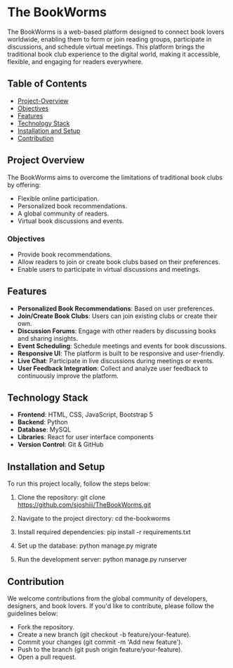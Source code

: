 # The BookWorms

The BookWorms is a web-based platform designed to connect book lovers worldwide, enabling them to form or join reading groups, participate in discussions, and schedule virtual meetings. This platform brings the traditional book club experience to the digital world, making it accessible, flexible, and engaging for readers everywhere.

## Table of Contents

- [Project-Overview](#project-overview)
- [Objectives](#objectives)
- [Features](#features)
- [Technology Stack](#technology-stack)
- [Installation and Setup](#installation-and-setup)
- [Contribution](#contribution)

## Project Overview

The BookWorms aims to overcome the limitations of traditional book clubs by offering:

- Flexible online participation.
- Personalized book recommendations.
- A global community of readers.
- Virtual book discussions and events.

### Objectives

- Provide book recommendations.
- Allow readers to join or create book clubs based on their preferences.
- Enable users to participate in virtual discussions and meetings.

## Features

- **Personalized Book Recommendations**: Based on user preferences.
- **Join/Create Book Clubs**: Users can join existing clubs or create their own.
- **Discussion Forums**: Engage with other readers by discussing books and sharing insights.
- **Event Scheduling**: Schedule meetings and events for book discussions.
- **Responsive UI**: The platform is built to be responsive and user-friendly.
- **Live Chat**: Participate in live discussions during meetings or events.
- **User Feedback Integration**: Collect and analyze user feedback to continuously improve the platform.

## Technology Stack

- **Frontend**: HTML, CSS, JavaScript, Bootstrap 5
- **Backend**: Python
- **Database**: MySQL
- **Libraries**: React for user interface components
- **Version Control**: Git & GitHub

## Installation and Setup

To run this project locally, follow the steps below:

1. Clone the repository:
   git clone https://github.com/sjoshiii/TheBookWorms.git

2. Navigate to the project directory:
   cd the-bookworms

3. Install required dependencies:
   pip install -r requirements.txt

4. Set up the database:
   python manage.py migrate

5. Run the development server:
   python manage.py runserver

## Contribution

We welcome contributions from the global community of developers, designers, and book lovers. If you'd like to contribute, please follow the guidelines below:

- Fork the repository.
- Create a new branch (git checkout -b feature/your-feature).
- Commit your changes (git commit -m 'Add new feature').
- Push to the branch (git push origin feature/your-feature).
- Open a pull request.
